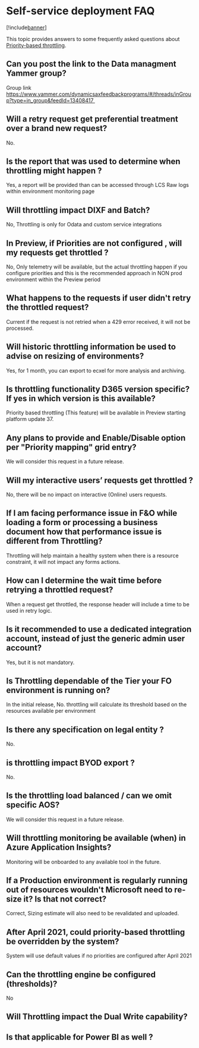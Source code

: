 # Self-service deployment FAQ

[!include[banner](../includes/banner.md)]

This topic provides answers to some frequently asked questions about [Priority-based throttling](priority-based-batch-scheduling.md). 

## Can you post the link to the Data managment Yammer group?

Group link https://www.yammer.com/dynamicsaxfeedbackprograms/#/threads/inGroup?type=in_group&feedId=13408417 

## Will a retry request get preferential treatment over a brand new request?

No. 

## Is the report that was used to determine when throttling might happen ?

Yes, a report will be provided than can be accessed through LCS Raw logs within environment monitoring page

## Will throttling impact DIXF and Batch?

No, Throttling is only for Odata and custom service integrations

## In Preview, if Priorities are not configured , will my requests get throttled ?

No, Only telemetry will be available, but the actual throttling happen if you configure priorities and this is the recommended approach in NON prod environment within the Preview period

## What happens to the requests if user didn't retry the throttled request? 

Current if the request is not retried when a 429 error received, it will not be processed.

## Will historic throttling information be used to advise on resizing of environments?

Yes, for 1 month, you can export to ecxel for more analysis and archiving.

## Is throttling functionality D365 version specific? If yes in which version is this available?

Priority based throttling (This feature) will be available in Preview starting platform update 37.

## Any plans to provide and Enable/Disable option per "Priority mapping" grid entry?

We will consider this request in a future release.

## Will my interactive users’ requests get throttled ?

No, there will be no impact on interactive (Online) users requests.

## If I am facing performance issue in F&O while loading a form or processing a business document how that performance issue is different from Throttling?

Throttling will help maintain a healthy system when there is a resource constraint, it will not impact any forms actions.

## How can I determine the wait time before retrying a throttled request?

When a request get throttled, the response header will include a time to be used in retry logic.

## Is it recommended to use a dedicated integration account, instead of just the generic admin user account?

Yes, but it is not mandatory.

## Is Throttling dependable of the Tier your FO environment is running on?

In the initial release, No. throttling will calculate its threshold based on the resources available per environment

## Is there any specification on legal entity  ?

No.

## is throttling impact BYOD export ?

No.

## Is the throttling load balanced / can we omit specific AOS?

We will consider this request in a future release.

## Will throttling monitoring be available (when) in Azure Application Insights?

Monitoring will be onboarded to any available tool in the future.

## If a Production environment is regularly running out of resources wouldn't Microsoft need to re-size it? Is that not correct?

Correct, Sizing estimate will also need to be revalidated and uploaded.

## After April 2021, could priority-based throttling be overridden by the system?

System will use default values if no priorities are configured after April 2021

## Can the throttling engine be configured (thresholds)?

No

## Will Throttling impact the Dual Write capability?


## Is that applicable for Power BI as well ?



